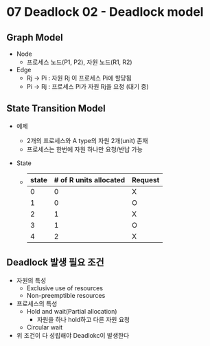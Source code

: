 # 07 Deadlock 02 - Deadlock model

## Graph Model

- Node
  - 프로세스 노드(P1, P2), 자원 노드(R1, R2)
- Edge
  - Rj -> Pi : 자원 Rj 이 프로세스 Pi에 할당됨
  - Pi -> Rj : 프로세스 Pi가 자원 Rj을 요청 (대기 중)



## State Transition Model

- 예제

  - 2개의 프로세스와 A type의 자원 2개(unit) 존재
  - 프로세스는 한번에 자원 하나만 요청/반납 가능

- State

  - | state | # of R units allocated | Request |
    | ----- | ---------------------- | ------- |
    | 0     | 0                      | X       |
    | 1     | 0                      | O       |
    | 2     | 1                      | X       |
    | 3     | 1                      | O       |
    | 4     | 2                      | X       |



## Deadlock 발생 필요 조건

- 자원의 특성
  - Exclusive use of resources
  - Non-preemptible resources
- 프로세스의 특성
  - Hold and wait(Partial allocation)
    - 자원을 하나 hold하고 다른 자원 요청
  - Circular wait
- 위 조건이 다 성립해야 Deadlokc이 발생한다

